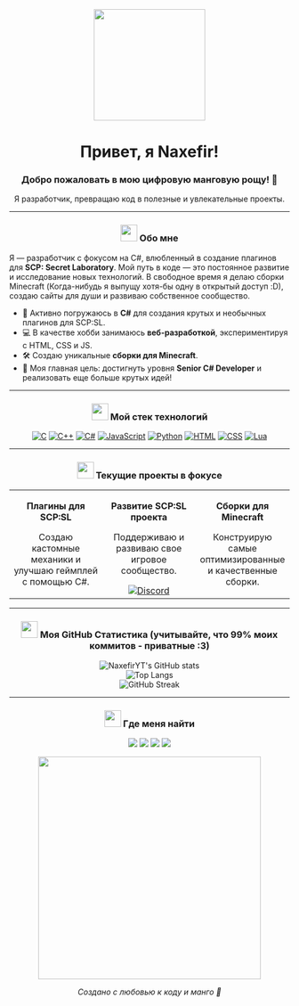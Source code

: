 <div id="header" align="center">
  <img src="https://cdn.discordapp.com/attachments/1282328290215985175/1390776705391792250/naxefir_country_final.gif?ex=68697d3d&is=68682bbd&hm=fd7714153357d4fc142288574cb26ce1e71af1abcc19ab66828ea3d24997fcff&" width="200"/>
  <h1 align="center">
    Привет, я Naxefir!
  </h1>
  <h3 align="center">Добро пожаловать в мою цифровую манговую рощу! 🥭</h3>
  <p align="center">Я разработчик, превращаю код в полезные и увлекательные проекты.</p>
</div>

---

### <p align="center"><strong><img src="https://em-content.zobj.net/source/animated-noto-color-emoji/356/seedling_1f331.gif" width="30"/> Обо мне</strong></p>

Я — разработчик с фокусом на C#, влюбленный в создание плагинов для **SCP: Secret Laboratory**. Мой путь в коде — это постоянное развитие и исследование новых технологий. В свободное время я делаю cборки Minecraft (Когда-нибудь я выпущу хотя-бы одну в открытый доступ :D), создаю сайты для души и развиваю собственное сообщество.

-   🧠 Активно погружаюсь в **C#** для создания крутых и необычных плагинов для SCP:SL.
-   💻 В качестве хобби занимаюсь **веб-разработкой**, экспериментируя с HTML, CSS и JS.
-   🛠️ Создаю уникальные **сборки для Minecraft**.
-   🎯 Моя главная цель: достигнуть уровня **Senior C# Developer** и реализовать еще больше крутых идей!

---

### <p align="center"><strong><img src="https://em-content.zobj.net/source/animated-noto-color-emoji/356/toolbox_1f9f0.gif" width="30"/> Мой стек технологий</strong></p>

<p align="center">
  <a href="https://skillicons.dev/icons?i=c"><img src="https://skillicons.dev/icons?i=c&theme=light" alt="C"/></a>
  <a href="https://skillicons.dev/icons?i=cpp"><img src="https://skillicons.dev/icons?i=cpp&theme=light" alt="C++"/></a>
  <a href="https://skillicons.dev/icons?i=cs"><img src="https://skillicons.dev/icons?i=cs&theme=light" alt="C#"/></a>
  <a href="https://skillicons.dev/icons?i=js"><img src="https://skillicons.dev/icons?i=js&theme=light" alt="JavaScript"/></a>
  <a href="https://skillicons.dev/icons?i=py"><img src="https://skillicons.dev/icons?i=py&theme=light" alt="Python"/></a>
  <a href="https://skillicons.dev/icons?i=html"><img src="https://skillicons.dev/icons?i=html&theme=light" alt="HTML"/></a>
  <a href="https://skillicons.dev/icons?i=css"><img src="https://skillicons.dev/icons?i=css&theme=light" alt="CSS"/></a>
  <a href="https://skillicons.dev/icons?i=lua"><img src="https://skillicons.dev/icons?i=lua&theme=light" alt="Lua"/></a>
</p>

---

### <p align="center"><strong><img src="https://em-content.zobj.net/source/animated-noto-color-emoji/356/rocket_1f680.gif" width="30"/> Текущие проекты в фокусе</strong></p>

<table align="center" width="100%">
  <tr align="center">
    <td width="33%">
      <p align="center"><strong>Плагины для SCP:SL</strong></p>
      <p align="center">Создаю кастомные механики и улучшаю геймплей с помощью C#.</p>
    </td>
    <td width="33%">
      <p align="center"><strong>Развитие SCP:SL проекта</strong></p>
      <p align="center">Поддерживаю и развиваю свое игровое сообщество.</p>
      <a href="https://discord.gg/3m2BtRsuUB"><img src="https://img.shields.io/badge/Discord-Присоединяйся-7289DA?style=for-the-badge&logo=discord&logoColor=white" alt="Discord"/></a>
    </td>
    <td width="33%">
      <p align="center"><strong>Сборки для Minecraft</strong></p>
      <p align="center">Конструирую самые оптимизированные и качественные сборки.</p>
    </td>
  </tr>
</table>

---

### <p align="center"><strong><img src="https://em-content.zobj.net/source/animated-noto-color-emoji/356/chart_increasing_1f4c8.gif" width="30"/> Моя GitHub Статистика (учитывайте, что 99% моих коммитов - приватные :3)</strong></p>

<div align="center">
  <img src="https://github-readme-stats.vercel.app/api?username=NaxefirYT&show_icons=true&theme=material-palenight&icon_color=ff8c00&text_color=ffffff&bg_color=151515&border_color=ff8c00&border_radius=10" alt="NaxefirYT's GitHub stats" />
  <br/>
  <img src="https://github-readme-stats.vercel.app/api/top-langs/?username=NaxefirYT&layout=compact&theme=material-palenight&langs_count=6&icon_color=ff8c00&text_color=ffffff&bg_color=151515&border_color=ff8c00&border_radius=10" alt="Top Langs" />
</div>

<div align="center">
  <img src="https://github-readme-streak-stats.herokuapp.com/?user=NaxefirYT&theme=dark&border=ff8c00&background=151515&stroke=ff8c00&ring=ff8c00&fire=ff8c00&currStreakNum=ffffff&sideNums=ffffff&sideLabels=ffffff&dates=ffffff" alt="GitHub Streak" />
</div>

---

### <p align="center"><strong><img src="https://em-content.zobj.net/source/animated-noto-color-emoji/356/headphone_1f3a7.gif" width="30"/> Где меня найти</strong></p>

<p align="center">
  <a href="https://discordapp.com/users/Naxefir"><img src="https://img.shields.io/badge/Discord-%40Naxefir-FF9900?style=for-the-badge&logo=discord&logoColor=white" /></a>
  <a href="https://t.me/NaxefirMango"><img src="https://img.shields.io/badge/Telegram-NaxefirMango-FF9900?style=for-the-badge&logo=telegram&logoColor=white" /></a>
  <a href="https://www.youtube.com/@NaxefirYT"><img src="https://img.shields.io/badge/YouTube-Naxefir-FF9900?style=for-the-badge&logo=youtube&logoColor=white" /></a>
  <a href="https://www.twitch.tv/naxefiryt"><img src="https://img.shields.io/badge/Twitch-Стримы-FF9900?style=for-the-badge&logo=twitch&logoColor=white" /></a>
</p>

<div id="footer" align="center">
  <img src="https://media.discordapp.net/attachments/1282328290215985175/1390776339497484431/image.png?ex=68697ce6&is=68682b66&hm=3b5b4542b4f34d7a197b57393a6f8bf267f8f7e3deeb30828b4cdbaa077d2b64&=&format=webp&quality=lossless&width=966&height=968" width="400"/>
  <p><em>Создано с любовью к коду и манго 🧡</em></p>
</div>
